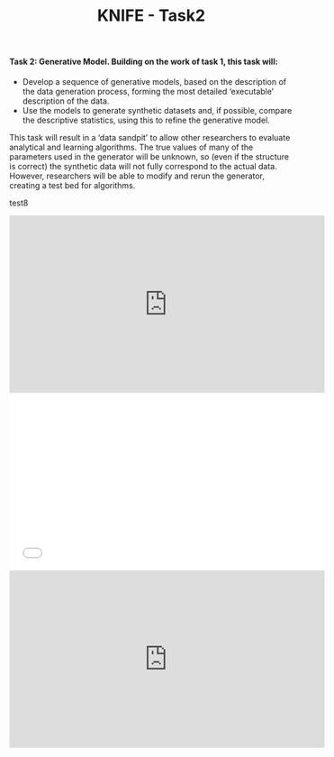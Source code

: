 ﻿---
title: "KNIFE - Task2"
layout: textlay
excerpt: "KNIFE - Task2"
sitemap: false
permalink: /task2/
---


#### **Task 2: Generative Model. Building on the work of task 1, this task will:**

*  Develop a sequence of generative models, based on the description of the data generation process, forming the most detailed ‘executable’ description of the data.
*  Use the models to generate synthetic datasets and, if possible, compare the descriptive statistics, using this to refine the generative model.

This task will result in a ‘data sandpit’ to allow other researchers to evaluate analytical and learning algorithms. The true values of many of the parameters used in the generator will be unknown, so (even if the structure is correct) the synthetic data will not fully correspond to the actual data. However, researchers will be able to modify and rerun the generator, creating a test bed for algorithms. 

test8

<!DOCTYPE html>
<html>
<body>
<iframe width="560" height="315"
src="https://www.youtube.com/embed/zAlX1V3lK5s"
frameborder="0" allowfullscreen>
</iframe>
</body>
</html>


<html>
<body>
<iframe width="560" height="315"
src="haoyuanzhang1990.github.io/knife"
frameborder="0" allowfullscreen>
</iframe>
</body>
</html>




<html>
<body>
<iframe width="560" height="315"
src="https://haoyuan.uk"
frameborder="0" allowfullscreen>
</iframe>
</body>
</html>


